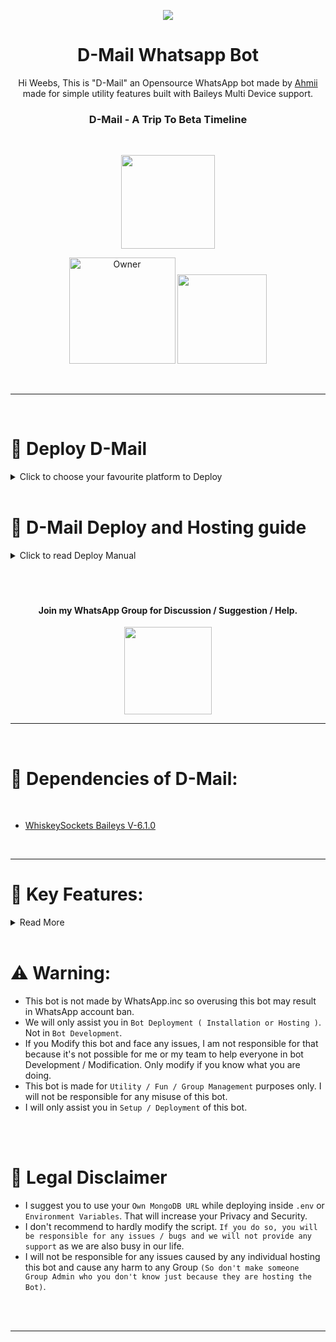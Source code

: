 <p align="center">
<a href="https://github.com/Ahmii-kun/D-Mail-Whatsapp-Bot">
    <img src="https://i.imgur.com/MClOeqe.jpeg">
  </a>

<h1 align="center"> D-Mail Whatsapp Bot
</h1>

<p align="center"> 
Hi Weebs, This is "D-Mail" an Opensource WhatsApp bot made by <a href="https://github.com/Ahmii-kun">Ahmii</a> made for simple utility features built with Baileys Multi Device support.

<h3 align="center"> D-Mail - A Trip To Beta Timeline
</h4>

<br>

<p align="center">
  <a href="https://github.com/Ahmii-kun/D-Mail-Whatsapp-Bot/fork">
    
    
  <a href="https://github.com/Ahmii-kun/D-Mail-Whatsapp-Bot/stargazers">
  </a>
<p align="center">
<a href="https://github.com/Ahmii-kun/D-Mail-Whatsapp-Bot"><img src="https://hits.seeyoufarm.com/api/count/incr/badge.svg?url=https%3A%2F%2Fgithub.com%2FFantoX%2FAtlas-MD&count_bg=%23FFA305&title_bg=%23555555&icon=&icon_color=%23E7E7E7&title=People+Visited&edge_flat=false)](https://hits.seeyoufarm.com" width="150px" /></a>
</p>


  
<p align="center">
<a href="https://github.com/Ahmii-kun"><img title="Owner" src="https://img.shields.io/badge/Owner-Ahmii%20Kun-white.svg?style=for-the-badge&logo=github" width="170px"></a

<p align="center">
<a href="https://github.com/Ahmii-kun"><img title="" src="https://img.shields.io/badge/Maintained-YES-green.svg?style=for-the-badge" width="143px"></a>
</p>
<br>

---
 <br>
 
 # 🧩 Deploy D-Mail
     
<details close>
<summary>Click to choose your favourite platform to Deploy</summary>
 
<br><br>   
    
<h4 align="center"> Deploy on Repl.it
</h4>

<p align="center" >
    <a href="https://replit.com/@Ahmii-kun/D-Mail-Whatsapp-Bot">
    <img src="https://i.ibb.co/zrB5kMh/deploy-on-repl.jpg" width="170px" alt="Deploy on Repl.it" >
    </a>
    <br>     
</p>
</details>

<br>


    
    
# 📑 D-Mail Deploy and Hosting guide

<details close>
<summary>Click to read Deploy Manual</summary>    
    
## 🔶 Repl.it Deploy:
      
- [Fork Main Repo](https://github.com/Ahmii-kun/D-Mail-Whatsapp-Bot/fork)
- Create a MongoDB URL.
- Click on `Deploy to Repl.it` button.
- After cloning is done in Repl.it go to `Secrets` in your Repl.it project and put these values (Mandatory).
  
<br>
      
KEY | VALUE
-- | --
OWNER | Owner/BotNumber
MONGODB | Your MongoDB URL
SESSION_ID | Any random value (`EX: gwfdrte5678`) and `keep it copied`.
PREFIX | Any single special character except `@` (`Ex: . or / or * or , etc.`)
TENOR_API_KEY | Your tenor API key if you have. Or use this public one: `AIzaSyCyouca1_KKy4W_MG1xsPzuku5oa8W358c`
ADMINGC= | Admin gc link where you will receive logs. (Get gc id by using command [prefix]id)
STICKERPACK | Sticker pack name
STICKERAUTHOR | sticker author Name
PERMENANTAFK | set true for permenanet afk and false for temporary afk
  
<br>
      
- Next click on `Green Play button` in Repl.it to start bot installation.
- After it's deployed an webpage should appear just put your Previously copied `Session ID` and click on `Authenticate`.
- Scan the QR from WhatsApp ---> Linked devices ---> Link a device.
- After connecting come back to Repl.it and copy that Website (Webview) link from Repl.it.
      
<br><br>    
</details> 
    
<br>
<br><br>  
    
    

<h4 align="center"> Join my WhatsApp Group for Discussion / Suggestion / Help.
</h4>

<p align="center" >
<a href="https://chat.whatsapp.com/HJ4NeCyCvBt3PilZDxM1Gg"><img src="https://img.shields.io/badge/Join Group-25D366?style=for-the-badge&logo=whatsapp&logoColor=white" width="140px">
</a>
</p>
    
---
<br>
    
      
# 💫 Dependencies of D-Mail:

<br>

- [WhiskeySockets Baileys V-6.1.0](https://github.com/WhiskeySockets/Baileys)
<br>

---
# 🎀 Key Features:


<details close>
<summary>Read More</summary>
      
<br>

- Read [PublicKeys.md](https://github.com/Ahmii-kun/D-Mail-Whatsapp-Bot/blob/main/PublicKeys.md) to use our `provided public keys` if you are lazy to create your own. We have already provided everying you need to run the bot.
- Fully powered by MongoDb).
- Bot on/off.
- Single prefix ( "-" ).
- Status download feature.
- Auto status view.
- Anti delete/ anti viewonce. 
- AntiLink and other stuff, lol check helpList I'm too lazy for this.
- User Banning.
- Highest Security compared to most other public bots.

</details>    
    
<br>

# ⚠️ Warning:
    
- This bot is not made by WhatsApp.inc so overusing this bot may result in WhatsApp account ban.
- We will only assist you in `Bot Deployment ( Installation or Hosting )`. Not in `Bot Development`.
- If you Modify this bot and face any issues, I am not responsible for that because it's not possible for me or my team to help everyone in bot Development / Modification. Only modify if you know what you are doing.
- This bot is made for `Utility / Fun / Group Management` purposes only. I will not be responsible for any misuse of this bot.
- I will only assist you in `Setup / Deployment` of this bot.

<br><br>

# 📛 Legal Disclaimer

- I suggest you to use your `Own MongoDB URL` while deploying inside `.env` or `Environment Variables`. That will increase your Privacy and Security.
- I don't recommend to hardly modify the script. `If you do so, you will be responsible for any issues / bugs and we will not provide any support` as we are also busy in our life.
- I will not be responsible for any issues caused by any individual hosting this bot and cause any harm to any Group `(So don't make someone Group Admin who you don't know just because they are hosting the Bot)`.

<br><br>

---
<br>
